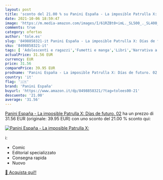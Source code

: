 ```yaml
---
layout: post
title: 'sconto del 21.00 % su Panini España - La imposible Patrulla X:  '
date: 2021-10-06 18:59:47
image: 'https://m.media-amazon.com/images/I/61RZBt0+imL._SL500_._SL400_.jpg'
comments: true
category: ofertas
author: 'tole.es'
slug: '8498858321-it Panini España - La imposible Patrulla X: Días de futuro. 02'
sku: '8498858321-it'
tags: [ 'Adolescenti e ragazzi','Fumetti e manga','Libri','Narrativa a fumetti','panini españa', ]
actualPrice: 31.56 EUR
currency: EUR
price: 31.56
comparePrice: 39.95 EUR
prodname: 'Panini España - La imposible Patrulla X: Días de futuro. 02'
country: 'it'
flag: '🇮🇹'
brand: 'Panini España'
buyurl: 'https://www.amazon.it/dp/8498858321/?tag=tolees00-21'
descuento: '21.00'
average: '31.56'
---
```


[Panini España - La imposible Patrulla X: Días de futuro. 02](https://www.amazon.it/dp/8498858321/?tag=tolees00-21) ha un prezzo di 31.56 EUR (originale: 39.95 EUR) con uno sconto del 21.00 % sconto qui:

[![Panini España - La imposible Patrulla X:](https://m.media-amazon.com/images/I/61RZBt0+imL._SL500_._SL400_.jpg)](https://www.amazon.it/dp/8498858321/?tag=tolees00-21)

ℹ️:

- Comic
- Editorial specializzato
- Consegna rapida
- Nuovo

[🛒 Acquista qui!!](https://www.amazon.it/dp/8498858321/?tag=tolees00-21)
